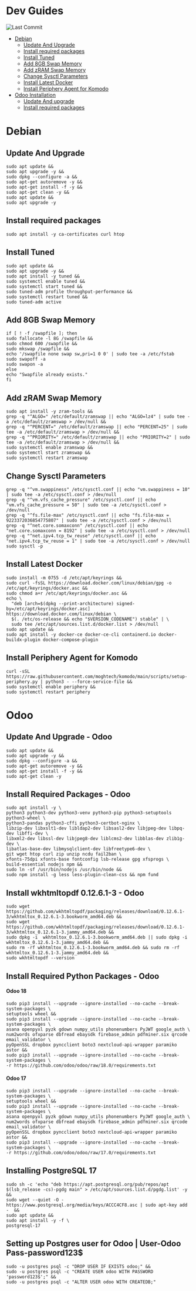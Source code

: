 # Dev Guides
![Last Commit](https://img.shields.io/github/last-commit/josecgeo/josecgeo.github.io)
- [Debian](#debian)
  - [Update And Upgrade](#update-and-upgrade)
  - [Install required packages](#install-required-packages)
  - [Install Tuned](#install-tuned)
  - [Add 8GB Swap Memory](#add-8gb-swap-memory)
  - [Add zRAM Swap Memory](#add-zram-swap-memory)
  - [Change Sysctl Parameters](#change-sysctl-parameters)
  - [Install Latest Docker](#install-latest-docker)
  - [Install Periphery Agent for Komodo](#install-periphery-agent-for-komodo)
- [Odoo Installation](#Odoo)
  - [Update And upgrade](#Update-And-Upgrade---Odoo)
  - [Install required packages](#Install-required-packages---Odoo)

# Debian
## Update And Upgrade
~~~
sudo apt update &&
sudo apt upgrade -y &&
sudo dpkg --configure -a &&
sudo apt-get autoremove -y &&
sudo apt-get install -f -y &&
sudo apt-get clean -y &&
sudo apt update &&
sudo apt upgrade -y
~~~
## Install required packages
```
sudo apt install -y ca-certificates curl htop
```
## Install Tuned
```
sudo apt update &&
sudo apt upgrade -y &&
sudo apt install -y tuned &&
sudo systemctl enable tuned &&
sudo systemctl start tuned &&
sudo tuned-adm profile throughput-performance &&
sudo systemctl restart tuned &&
sudo tuned-adm active
```
## Add 8GB Swap Memory
```
if [ ! -f /swapfile ]; then
sudo fallocate -l 8G /swapfile &&
sudo chmod 600 /swapfile &&
sudo mkswap /swapfile &&
echo '/swapfile none swap sw,pri=1 0 0' | sudo tee -a /etc/fstab
sudo swapoff -a
sudo swapon -a
else
echo "Swapfile already exists."
fi
```
## Add zRAM Swap Memory
```
sudo apt install -y zram-tools &&
grep -q "^ALGO=" /etc/default/zramswap || echo "ALGO=lz4" | sudo tee -a /etc/default/zramswap > /dev/null &&
grep -q "^PERCENT=" /etc/default/zramswap || echo "PERCENT=25" | sudo tee -a /etc/default/zramswap > /dev/null &&
grep -q "^PRIORITY=" /etc/default/zramswap || echo "PRIORITY=2" | sudo tee -a /etc/default/zramswap > /dev/null &&
sudo systemctl enable zramswap &&
sudo systemctl start zramswap &&
sudo systemctl restart zramswap
```
## Change Sysctl Parameters
```
grep -q "^vm.swappiness" /etc/sysctl.conf || echo "vm.swappiness = 10" | sudo tee -a /etc/sysctl.conf > /dev/null
grep -q "^vm.vfs_cache_pressure" /etc/sysctl.conf || echo "vm.vfs_cache_pressure = 50" | sudo tee -a /etc/sysctl.conf > /dev/null
grep -q "^fs.file-max" /etc/sysctl.conf || echo "fs.file-max = 9223372036854775807" | sudo tee -a /etc/sysctl.conf > /dev/null
grep -q "^net.core.somaxconn" /etc/sysctl.conf || echo "net.core.somaxconn = 8192" | sudo tee -a /etc/sysctl.conf > /dev/null
grep -q "^net.ipv4.tcp_tw_reuse" /etc/sysctl.conf || echo "net.ipv4.tcp_tw_reuse = 1" | sudo tee -a /etc/sysctl.conf > /dev/null
sudo sysctl -p
```
## Install Latest Docker
```
sudo install -m 0755 -d /etc/apt/keyrings &&
sudo curl -fsSL https://download.docker.com/linux/debian/gpg -o /etc/apt/keyrings/docker.asc &&
sudo chmod a+r /etc/apt/keyrings/docker.asc &&
echo \
  "deb [arch=$(dpkg --print-architecture) signed-by=/etc/apt/keyrings/docker.asc] https://download.docker.com/linux/debian \
  $(. /etc/os-release && echo "$VERSION_CODENAME") stable" | \
  sudo tee /etc/apt/sources.list.d/docker.list > /dev/null
sudo apt update &&
sudo apt install -y docker-ce docker-ce-cli containerd.io docker-buildx-plugin docker-compose-plugin
```
## Install Periphery Agent for Komodo
```
curl -sSL https://raw.githubusercontent.com/moghtech/komodo/main/scripts/setup-periphery.py | python3 - --force-service-file &&
sudo systemctl enable periphery &&
sudo systemctl restart periphery
```
# Odoo
## Update And Upgrade - Odoo
```
sudo apt update &&
sudo apt upgrade -y &&
sudo dpkg --configure -a &&
sudo apt-get autoremove -y &&
sudo apt-get install -f -y &&
sudo apt-get clean -y
```
## Install Required Packages - Odoo
```
sudo apt install -y \
python3 python3-dev python3-venv python3-pip python3-setuptools python3-wheel \
python3-pandas python3-cffi python3-certbot-nginx \
libzip-dev libxslt1-dev libldap2-dev libsasl2-dev libjpeg-dev libpq-dev libffi-dev \
libxml2-dev libssl-dev libjpeg8-dev liblcms2-dev libblas-dev zlib1g-dev \
libatlas-base-dev libmysqlclient-dev libfreetype6-dev \
git wget htop curl zip unzip ncdu fail2ban \
xfonts-75dpi xfonts-base fontconfig lsb-release gpg xfsprogs \
build-essential nodejs npm &&
sudo ln -sf /usr/bin/nodejs /usr/bin/node &&
sudo npm install -g less less-plugin-clean-css && npm fund
```
## Install wkhtmltopdf 0.12.6.1-3 - Odoo
```
sudo wget https://github.com/wkhtmltopdf/packaging/releases/download/0.12.6.1-3/wkhtmltox_0.12.6.1-3.bookworm_amd64.deb &&
sudo wget https://github.com/wkhtmltopdf/packaging/releases/download/0.12.6.1-3/wkhtmltox_0.12.6.1-3.jammy_amd64.deb &&
sudo dpkg -i  wkhtmltox_0.12.6.1-3.bookworm_amd64.deb || sudo dpkg -i  wkhtmltox_0.12.6.1-3.jammy_amd64.deb &&
sudo rm -rf wkhtmltox_0.12.6.1-3.bookworm_amd64.deb && sudo rm -rf wkhtmltox_0.12.6.1-3.jammy_amd64.deb &&
sudo wkhtmltopdf --version
```
## Install Required Python Packages - Odoo
#### Odoo 18
```
sudo pip3 install --upgrade --ignore-installed --no-cache --break-system-packages \
setuptools wheel &&
sudo pip3 install --upgrade --ignore-installed --no-cache --break-system-packages \
asana openpyxl pyzk gdown numpy_utils phonenumbers PyJWT google_auth \
num2words ofxparse dbfread ebaysdk firebase_admin pdfminer.six qrcode email_validator \
pyOpenSSL dropbox pyncclient boto3 nextcloud-api-wrapper paramiko astor &&
sudo pip3 install --upgrade --ignore-installed --no-cache --break-system-packages \
-r https://github.com/odoo/odoo/raw/18.0/requirements.txt
```
#### Odoo 17
```
sudo pip3 install --upgrade --ignore-installed --no-cache --break-system-packages \
setuptools wheel &&
sudo pip3 install --upgrade --ignore-installed --no-cache --break-system-packages \
asana openpyxl pyzk gdown numpy_utils phonenumbers PyJWT google_auth \
num2words ofxparse dbfread ebaysdk firebase_admin pdfminer.six qrcode email_validator \
pyOpenSSL dropbox pyncclient boto3 nextcloud-api-wrapper paramiko astor &&
sudo pip3 install --upgrade --ignore-installed --no-cache --break-system-packages \
-r https://github.com/odoo/odoo/raw/17.0/requirements.txt
```
## Installing PostgreSQL 17
```
sudo sh -c 'echo "deb https://apt.postgresql.org/pub/repos/apt $(lsb_release -cs)-pgdg main" > /etc/apt/sources.list.d/pgdg.list' -y  &&
sudo wget --quiet -O - https://www.postgresql.org/media/keys/ACCC4CF8.asc | sudo apt-key add -  &&
sudo apt update && 
sudo apt install -y -f \
postgresql-17
```
## Setting up Postgres user for Odoo | User-Odoo Pass-password123$
```
sudo -u postgres psql -c "DROP USER IF EXISTS odoo;" &&
sudo -u postgres psql -c "CREATE USER odoo WITH PASSWORD 'password123$';" &&
sudo -u postgres psql -c "ALTER USER odoo WITH CREATEDB;"
```
